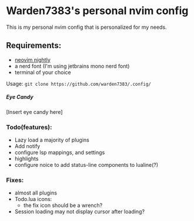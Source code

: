 # Warden7383's personal nvim config
This is my personal nvim config that is personalized for my needs.<br>
## Requirements:
- [neovim nightly](https://github.com/neovim/neovim/releases/)
- a nerd font (I'm using jetbrains mono nerd font)
- terminal of your choice<br>

Usage:
`git clone https://github.com/warden7383/.config/`
##### Eye Candy
\[Insert eye candy here\]<br>
### Todo(features):
- Lazy load a majority of plugins
- Add notify
- configure lsp  mappings, and settings 
- highlights
- configure noice to add status-line components to lualine(?)
### Fixes:
- almost all plugins
- Todo.lua icons:
  - the fix icon should be a wrench?
- Session loading may not display cursor after loading?
